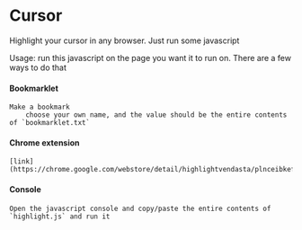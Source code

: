 # Cursor
Highlight your cursor in any browser. Just run some javascript

Usage: run this javascript on the page you want it to run on. There are a few ways to do that

#### Bookmarklet
    Make a bookmark
        choose your own name, and the value should be the entire contents of `bookmarklet.txt`
        
#### Chrome extension
    [link](https://chrome.google.com/webstore/detail/highlightvendasta/plnceibkefdpcpipgdbimlkcocjgdhjn/related)

#### Console
    Open the javascript console and copy/paste the entire contents of `highlight.js` and run it
